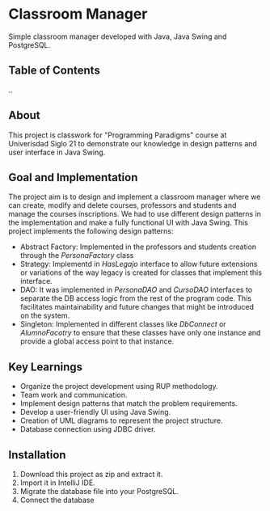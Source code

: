 # Classroom Manager

Simple classroom manager developed with Java, Java Swing and PostgreSQL.

## Table of Contents

..

## About

This project is classwork for "Programming Paradigms" course at Univerisdad Siglo 21 to demonstrate our knowledge in design patterns and user interface in Java Swing. 

## Goal and Implementation

The project aim is to design and implement a classroom manager where we can create, modify and delete courses, professors and students and manage the courses inscriptions. We had to use different design patterns in the implementation and make a fully functional UI with Java Swing.
This project implements the following design patterns:
* Abstract Factory: Implemented in the professors and students creation through the _PersonaFactory_ class
* Strategy: Implementd in _HasLegajo_ interface to allow future extensions or variations of the way legacy is created for classes that implement this interface.
* DAO: It was implemented in _PersonaDAO_ and _CursoDAO_ interfaces to separate the DB access logic from the rest of the program code. This facilitates maintainability and future changes that might be introduced on the system.
* Singleton: Implemented in different classes like _DbConnect_ or _AlumnoFacotry_ to ensure that these classes have only one instance and provide a global access point to that instance.

## Key Learnings
* Organize the project development using RUP methodology.
* Team work and communication.
* Implement design patterns that match the problem requirements.
* Develop a user-friendly UI using Java Swing.
* Creation of UML diagrams to represent the project structure.
* Database connection using JDBC driver.

## Installation
1. Download this project as zip and extract it.
2. Import it in IntelliJ IDE.
3. Migrate the database file into your PostgreSQL.
4. Connect the database
